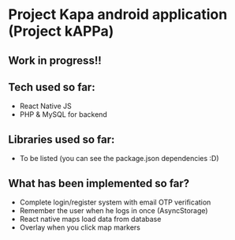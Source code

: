 # Project Kapa android application (Project kAPPa)

## **Work in progress!!**

## Tech used so far:

- React Native JS
- PHP & MySQL for backend

## Libraries used so far:

- To be listed (you can see the package.json dependencies :D)

## What has been implemented so far?

- Complete login/register system with email OTP verification
- Remember the user when he logs in once (AsyncStorage)
- React native maps load data from database
- Overlay when you click map markers
